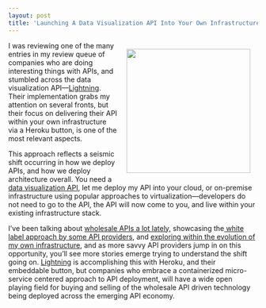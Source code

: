 ```yaml
---
layout: post
title: 'Launching A Data Visualization API Into Your Own Infrastructure With Lightning'
---
```

<p><a href="http://lightning-viz.org/"><img style="padding: 15px;" src="http://kinlane-productions.s3.amazonaws.com/api-evangelist-site/blog/lightning-data-visualization-server.png" alt="" width="250" align="right" /></a></p>
<p>I was reviewing one of the many entries in my review queue of companies who are doing interesting things with APIs, and stumbled across the data visualization API&mdash;<a href="http://lightning-viz.org/">Lightning</a>. Their implementation grabs my attention on several fronts, but their focus on delivering their API within your own infrastructure via a Heroku button, is one of the most relevant aspects.</p>
<p>This approach reflects a seismic shift occurring in how we deploy APIs, and how we deploy architecture overall.  You need a <a href="http://lightning-viz.org/">data visualization API</a>, let me deploy my API into your cloud, or on-premise infrastructure using popular approaches to virtualization&mdash;developers do not need to go to the API, the API will now come to you, and live within your existing infrastructure stack.</p>
<p>I&rsquo;ve been talking about <a href="http://apievangelist.com/2014/01/07/a-wholesale-onpremise-version-of-my-api-for-sale/">wholesale APIs a lot lately,</a> showcasing the<a href="http://apievangelist.com/2015/02/26/a-peek-at-the-future-with-white-label-apis/"> white label approach by some API providers</a>, and <a href="http://alpha.apievangelist.com/blog/">exploring within the evolution of my own infrastructure</a>, and as more savvy API providers jump in on this opportunity, you&rsquo;ll see more stories emerge trying to understand the shift going on. <a href="http://lightning-viz.org/">Lightning</a> is accomplishing this with Heroku, and their embeddable button, but companies who embrace a containerized micro-service centered approach to API deployment, will have a wide open playing field for buying and selling of the wholesale API driven technology being deployed across the emerging API economy.</p>
